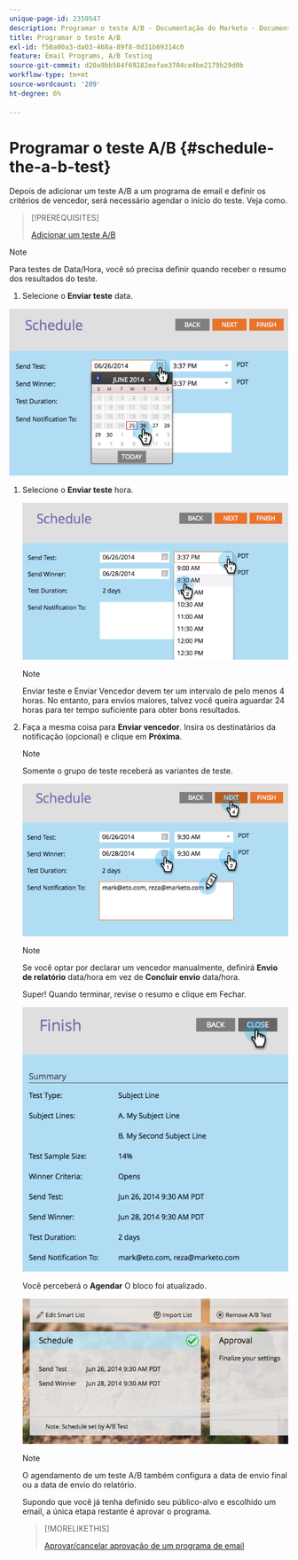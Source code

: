 ```yaml
---
unique-page-id: 2359547
description: Programar o teste A/B - Documentação do Marketo - Documentação do produto
title: Programar o teste A/B
exl-id: f50a00a3-da03-468a-89f8-0d31b69314c0
feature: Email Programs, A/B Testing
source-git-commit: d20a9bb584f69282eefae3704ce4be2179b29d0b
workflow-type: tm+mt
source-wordcount: '209'
ht-degree: 6%

---
```


# Programar o teste A/B {#schedule-the-a-b-test}

Depois de adicionar um teste A/B a um programa de email e definir os critérios de vencedor, será necessário agendar o início do teste. Veja como.

>[!PREREQUISITES]
>
>[Adicionar um teste A/B](/help/marketo/product-docs/email-marketing/email-programs/email-program-actions/email-test-a-b-test/add-an-a-b-test.md)

>[!NOTE]
>
>Para testes de Data/Hora, você só precisa definir quando receber o resumo dos resultados do teste.

1. Selecione o **Enviar teste** data.

![](assets/image2014-9-12-15-3a59-3a54.png)

1. Selecione o **Enviar teste** hora.

   ![](assets/image2014-9-12-16-3a0-3a2.png)

   >[!NOTE]
   >
   >Enviar teste e Enviar Vencedor devem ter um intervalo de pelo menos 4 horas. No entanto, para envios maiores, talvez você queira aguardar 24 horas para ter tempo suficiente para obter bons resultados.

1. Faça a mesma coisa para **Enviar vencedor**. Insira os destinatários da notificação (opcional) e clique em **Próxima**.

   >[!NOTE]
   >
   >Somente o grupo de teste receberá as variantes de teste.

   ![](assets/image2014-9-12-16-3a0-3a12.png)

   >[!NOTE]
   >
   >Se você optar por declarar um vencedor manualmente, definirá **Envio de relatório** data/hora em vez de **Concluir envio** data/hora.

   Super! Quando terminar, revise o resumo e clique em Fechar.

   ![](assets/image2014-9-12-16-3a1-3a23.png)

   Você perceberá o **Agendar** O bloco foi atualizado.

   ![](assets/image2014-9-12-16-3a1-3a33.png)

   >[!NOTE]
   >
   >O agendamento de um teste A/B também configura a data de envio final ou a data de envio do relatório.

   Supondo que você já tenha definido seu público-alvo e escolhido um email, a única etapa restante é aprovar o programa.

   >[!MORELIKETHIS]
   >
   >[Aprovar/cancelar aprovação de um programa de email](/help/marketo/product-docs/email-marketing/email-programs/email-program-actions/approve-unapprove-an-email-program.md)
